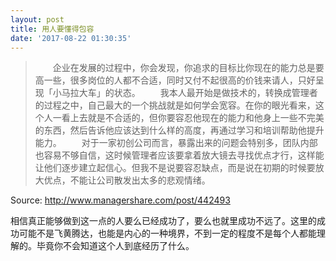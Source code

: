 ```yaml
---
layout: post
title: 用人要懂得包容
date: '2017-08-22 01:30:35'
---
```


> 　　企业在发展的过程中，你会发现，你追求的目标比你现在的能力总是要高一些，很多岗位的人都不合适，同时又付不起很高的价钱来请人，只好呈现「小马拉大车」的状态。
> 　　我本人最开始是做技术的，转换成管理者的过程之中，自己最大的一个挑战就是如何学会宽容。在你的眼光看来，这个人一看上去就是不合适的，但你要容忍他现在的能力和他身上一些不完美的东西，然后告诉他应该达到什么样的高度，再通过学习和培训帮助他提升能力。
> 　　对于一家初创公司而言，暴露出来的问题会特别多，团队内部也容易不够自信，这时候管理者应该要拿着放大镜去寻找优点才行，这样能让他们逐步建立起信心。但我不是说要容忍缺点，而是说在初期的时候要放大优点，不能让公司散发出太多的悲观情绪。

Source: http://www.managershare.com/post/442493

相信真正能够做到这一点的人要么已经成功了，要么也就里成功不远了。这里的成功可能不是飞黄腾达，也能是内心的一种境界，不到一定的程度不是每个人都能理解的。毕竟你不会知道这个人到底经历了什么。